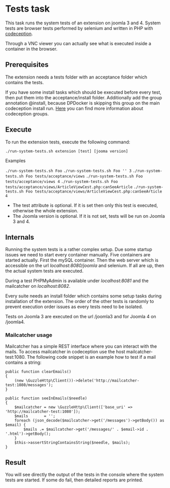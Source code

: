 # Tests task
This task runs the system tests of an extension on joomla 3 and 4. System tests are browser tests performed by selenium and written in PHP with [codeception](https://codeception.com).

Through a VNC viewer you can actually see what is executed inside a container in the browser.

## Prerequisites
The extension needs a tests folder with an acceptance folder which contains the tests.

If you  have some install tasks which should be executed before every test, then put them into the acceptance/install folder. Additionally add the group annotation @install, because DPDocker is skipping this group on the main codeception install run. [Here](https://codeception.com/docs/07-AdvancedUsage#Groups) you can find more information about codeception groups.

## Execute
To run the extension tests, execute the following command:

`./run-system-tests.sh extension [test] [jooma version]`

Examples

`./run-system-tests.sh Foo`
`./run-system-tests.sh Foo '' 3`
`./run-system-tests.sh Foo tests/acceptance/views`
`./run-system-tests.sh Foo tests/acceptance/views 4`
`./run-system-tests.sh Foo tests/acceptance/views/ArticleViewCest.php:canSeeArticle`
`./run-system-tests.sh Foo tests/acceptance/views/ArticleViewCest.php:canSeeArticle 4`

- The test attribute is optional. If it is set then only this test is executed, otherwise the whole extension.
- The Joomla version is optional. If it is not set, tests will be run on Joomla 3 and 4.

## Internals
Running the system tests is a rather complex setup. Due some startup issues we need to start every container manually. Five containers are started actually. First the mySQL container. Then the web server which is accessible on the url _localhost:8080/joomla_ and selenium. If all are up, then the actual system tests are executed.

During a test PHPMyAdmin is available under _localhost:8081_ and the mailcatcher on _localhost:8082_.

Every suite needs an install folder which contains some setup tasks during installation of the extension. The order of the other tests is randomly to prevent execution order issues as every tests need to be isolated.

Tests on Joomla 3 are executed on the url /joomla3 and for Joomla 4 on /joomla4.

### Mailcatcher usage
Mailcatcher has a simple REST interface where you can interact with the mails. To access mailcatcher in codeception use the host mailcatcher-test:1080. The following code snippet is an example how to test if a mail contains a string:
 
```
public function clearEmails()
{
    (new \GuzzleHttp\Client())->delete('http://mailcatcher-test:1080/messages');
}

public function seeInEmails($needle)
{
    $mailcatcher = new \GuzzleHttp\Client(['base_uri' => 'http://mailcatcher-test:1080']);
    $mails       = '';
    foreach (json_decode($mailcatcher->get('/messages')->getBody()) as $email) {
        $mails .= $mailcatcher->get('/messages/' . $email->id . '.html')->getBody();
    }
    $this->assertStringContainsString($needle, $mails);
}
```

## Result
You will see directly the output of the tests in the console where the system tests are started. If some do fail, then detailed reports are printed.
